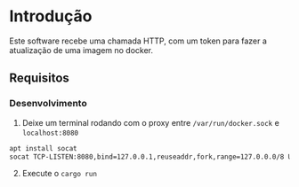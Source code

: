# Introdução

Este software recebe uma chamada HTTP, com um token para fazer a atualização de uma imagem no docker.

## Requisitos

### Desenvolvimento

1. Deixe um terminal rodando com o proxy entre `/var/run/docker.sock` e `localhost:8080`

```bash
apt install socat
socat TCP-LISTEN:8080,bind=127.0.0.1,reuseaddr,fork,range=127.0.0.0/8 UNIX-CLIENT:/var/run/docker.sock
```

2. Execute o `cargo run`
